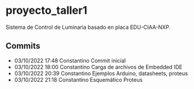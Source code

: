# proyecto_taller1
Sistema de Control de Luminaria basado en placa EDU-CIAA-NXP.

## Commits
* 03/10/2022   17:48   Constantino   Commit inicial
* 03/10/2022   18:00   Constantino   Carga de archivos de Embedded IDE
* 03/10/2022   20:39   Constantino   Ejemplos Arduino, datasheets, proteus
* 03/10/2022   21:18   Constantino   Esquemático Proteus